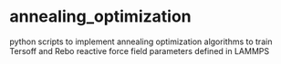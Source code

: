 # annealing_optimization
python scripts to implement annealing optimization algorithms to train Tersoff and Rebo reactive force field parameters defined in LAMMPS
